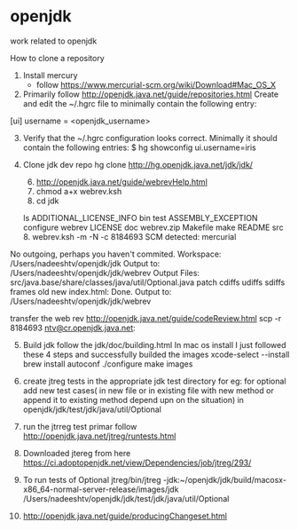 # openjdk
work related to openjdk

How to clone a repository

1. Install mercury 
   - follow https://www.mercurial-scm.org/wiki/Download#Mac_OS_X
2. Primarily follow http://openjdk.java.net/guide/repositories.html
   Create and edit the ~/.hgrc file to minimally contain the following entry:

[ui]
username = <openjdk_username>

3. Verify that the ~/.hgrc configuration looks correct. Minimally it should contain the following entries:
$ hg showconfig
ui.username=iris

4. Clone jdk dev repo
   hg clone http://hg.openjdk.java.net/jdk/jdk/
   
   6. http://openjdk.java.net/guide/webrevHelp.html
   7. chmod a+x webrev.ksh
   8. cd jdk
   
   ls
ADDITIONAL_LICENSE_INFO bin                     test
ASSEMBLY_EXCEPTION      configure               webrev
LICENSE                 doc                     webrev.zip
Makefile                make
README                  src
   8. webrev.ksh -m -N -c 8184693
   SCM detected: mercurial

 No outgoing, perhaps you haven't commited.
      Workspace: /Users/nadeeshtv/openjdk/jdk
      Output to: /Users/nadeeshtv/openjdk/jdk/webrev
   Output Files:
	src/java.base/share/classes/java/util/Optional.java
		 patch cdiffs udiffs sdiffs frames old new
     index.html: Done.
Output to: /Users/nadeeshtv/openjdk/jdk/webrev

transfer the web rev http://openjdk.java.net/guide/codeReview.html
scp -r 8184693 ntv@cr.openjdk.java.net:

5. Build jdk follow the jdk/doc/building.html
   In mac os install I just followed these 4 steps and successfully builded the images
   xcode-select --install
   brew install autoconf
   ./configure
   make images
6. create jtreg tests in the appropriate jdk test directory
   for eg: for optional add new test cases( in new file or in existing file with new method or append it to existing method depend upn on the situation) in openjdk/jdk/test/jdk/java/util/Optional
6. run the jtrreg test
  primar follow http://openjdk.java.net/jtreg/runtests.html
  
  
  1. Downloaded jtereg from here https://ci.adoptopenjdk.net/view/Dependencies/job/jtreg/293/
2.    To run tests of Optional
jtreg/bin/jtreg -jdk:~/openjdk/jdk/build/macosx-x86_64-normal-server-release/images/jdk /Users/nadeeshtv/openjdk/jdk/test/jdk/java/util/Optional
  
   
   
   

   
7. http://openjdk.java.net/guide/producingChangeset.html
    
